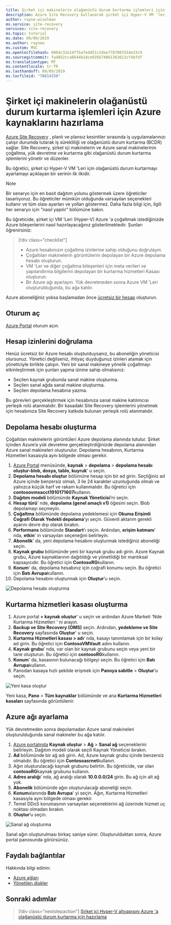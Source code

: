 ```yaml
---
title: Şirket içi makinelerin olağanüstü durum kurtarma işlemleri için Azure kaynaklarını hazırlama
description: Azure Site Recovery kullanarak şirket içi Hyper-V VM 'lerinin olağanüstü durum kurtarması için Azure 'u nasıl hazırlayacağınızı öğrenin
author: rayne-wiselman
ms.service: site-recovery
services: site-recovery
ms.topic: tutorial
ms.date: 09/09/2019
ms.author: raynew
ms.custom: MVC
ms.openlocfilehash: 6064c32e14ffba7edd51c2dae7787067d14e33c9
ms.sourcegitcommit: fa4852cca8644b14ce935674861363613cf4bfdf
ms.translationtype: MT
ms.contentlocale: tr-TR
ms.lasthandoff: 09/09/2019
ms.locfileid: "70814338"
---
```

# <a name="prepare-azure-resources-for-disaster-recovery-of-on-premises-machines"></a>Şirket içi makinelerin olağanüstü durum kurtarma işlemleri için Azure kaynaklarını hazırlama

 [Azure Site Recovery](site-recovery-overview.md) , planlı ve plansız kesintiler sırasında iş uygulamalarınızı çalışır durumda tutarak iş sürekliliği ve olağanüstü durum kurtarma (BCDR) sağlar. Site Recovery, şirket içi makinelerin ve Azure sanal makinelerinin çoğaltma, yük devretme ve kurtarma gibi olağanüstü durum kurtarma işlemlerini yönetir ve düzenler.

Bu öğretici, şirket içi Hyper-V VM 'Leri için olağanüstü durum kurtarmayı ayarlamayı açıklayan bir serinin ilk ilkidir.

> [!NOTE]
> Bir senaryo için en basit dağıtım yolunu göstermek üzere öğreticiler tasarlıyoruz. Bu öğreticiler mümkün olduğunda varsayılan seçenekleri kullanır ve tüm olası ayarları ve yolları göstermez. Daha fazla bilgi için, ilgili her senaryo için "nasıl yapılır" bölümüne bakın.

Bu öğreticide, şirket içi VM 'Leri (Hyper-V) Azure 'a çoğaltmak istediğinizde Azure bileşenlerini nasıl hazırlayacağınız gösterilmektedir. Şunları öğrenirsiniz:

> [!div class="checklist"]
> * Azure hesabınızın çoğaltma izinlerine sahip olduğunu doğrulayın.
> * Çoğaltılan makinelerin görüntülerini depolayan bir Azure depolama hesabı oluşturun.
> * VM 'Ler ve diğer çoğaltma bileşenleri için meta verileri ve yapılandırma bilgilerini depolayan bir kurtarma hizmetleri Kasası oluşturun.
> * Bir Azure ağı ayarlayın. Yük devretmeden sonra Azure VM 'Leri oluşturulduğunda, bu ağa katılır.

Azure aboneliğiniz yoksa başlamadan önce [ücretsiz bir hesap](https://azure.microsoft.com/pricing/free-trial/) oluşturun.

## <a name="sign-in"></a>Oturum aç

[Azure Portal](https://portal.azure.com) oturum açın.

## <a name="verify-account-permissions"></a>Hesap izinlerini doğrulama

Henüz ücretsiz bir Azure hesabı oluşturduysanız, bu aboneliğin yöneticisi olursunuz. Yönetici değilseniz, ihtiyaç duyduğunuz izinleri atamak için yöneticiyle birlikte çalışın. Yeni bir sanal makineye yönelik çoğaltmayı etkinleştirmek için şunları yapma iznine sahip olmalısınız:

- Seçilen kaynak grubunda sanal makine oluşturma.
- Seçilen sanal ağda sanal makine oluşturma.
- Seçilen depolama hesabına yazma.

Bu görevleri gerçekleştirmek için hesabınıza sanal makine katılımcısı yerleşik rolü atanmalıdır. Bir kasadaki Site Recovery işlemlerini yönetmek için hesabınıza Site Recovery katkıda bulunan yerleşik rolü atanmalıdır.

## <a name="create-a-storage-account"></a>Depolama hesabı oluşturma

Çoğaltılan makinelerin görüntüleri Azure depolama alanında tutulur. Şirket içinden Azure’a yük devretme gerçekleştirdiğinizde depolama alanından Azure sanal makineleri oluşturulur. Depolama hesabının, Kurtarma Hizmetleri kasasıyla aynı bölgede olması gerekir.

1. [Azure Portal](https://portal.azure.com) menüsünde, **kaynak** > **depolama** > **depolama hesabı oluştur-blob, dosya, tablo, kuyruk**' u seçin.
2. **Depolama hesabı oluştur** bölümüne hesap için bir ad girin.  Seçtiğiniz ad Azure içinde benzersiz olmalı, 3 ile 24 karakter uzunluğunda olmalı ve yalnızca küçük harf ve rakam kullanmalıdır. Bu öğretici için **contosovmsacct1910171607**kullanın.
3. **Dağıtım modeli** bölümünde **Kaynak Yöneticisi**’ni seçin.
4. **Hesap türü**' nde, **depolama (genel amaçlı v1)** öğesini seçin. Blob depolamayı seçmeyin.
5. **Çoğaltma** bölümünde depolama yedeklemesi için **Okuma Erişimli Coğrafi Olarak Yedekli depolama**’yı seçin. Güvenli aktarım gerekli ayarını devre dışı olarak bırakın.
6. **Performans** bölümünde **Standart**’ı seçin. Ardından, **erişim katmanı**' nda, **etkin**' in varsayılan seçeneğini belirleyin.
7. **Abonelik**' da, yeni depolama hesabını oluşturmak istediğiniz aboneliği seçin.
8. **Kaynak grubu** bölümünde yeni bir kaynak grubu adı girin. Azure Kaynak grubu, Azure kaynaklarının dağıtıldığı ve yönetildiği bir mantıksal kapsayıcıdır. Bu öğretici için **ContosoRG**kullanın.
9. **Konum**' da, depolama hesabınız için coğrafi konumu seçin. Bu öğretici için **Batı Avrupa**kullanın.
10. Depolama hesabını oluşturmak için **Oluştur**’u seçin.

   ![Depolama hesabı oluşturma](media/tutorial-prepare-azure/create-storageacct.png)

## <a name="create-a-recovery-services-vault"></a>Kurtarma hizmetleri kasası oluşturma

1. Azure portal **+ kaynak oluştur**' u seçin ve ardından Azure Marketi 'Nde Kurtarma Hizmetleri ' ni arayın.
2. **Backup ve Site Recovery (OMS)** seçin. Ardından, **yedekleme ve Site Recovery** sayfasında **Oluştur**' u seçin.
1. **Kurtarma Hizmetleri kasası > adı**' nda, kasayı tanımlamak için bir kolay ad girin. Bu öğretici için **ContosoVMVault** adını kullanın.
2. **Kaynak grubu**' nda, var olan bir kaynak grubunu seçin veya yeni bir tane oluşturun. Bu öğretici için **contosoRG**kullanın.
3. **Konum**' da, kasasının bulunacağı bölgeyi seçin. Bu öğretici için **Batı Avrupa**kullanın.
4. Panodan kasaya hızlı şekilde erişmek için **Panoya sabitle** > **Oluştur**’u seçin.

![Yeni kasa oluştur](./media/tutorial-prepare-azure/new-vault-settings.png)

Yeni kasa, **Pano** > **Tüm kaynaklar** bölümünde ve ana **Kurtarma Hizmetleri kasaları** sayfasında görüntülenir.

## <a name="set-up-an-azure-network"></a>Azure ağı ayarlama

Yük devretmeden sonra depolamadan Azure sanal makineleri oluşturulduğunda sanal makineler bu ağa katılır.

1. [Azure portalında](https://portal.azure.com) **Kaynak oluştur** > **Ağ** > **Sanal ağ** seçeneklerini belirleyin. Dağıtım modeli olarak seçili Kaynak Yöneticisi bırakın.
2. **Ad** bölümünde bir ağ adı girin. Ad, Azure kaynak grubu içinde benzersiz olmalıdır. Bu öğretici için **Contosoasrnet**kullanın.
3. Ağın oluşturulacağı kaynak grubunu belirtin. Bu öğreticide, var olan **contosoRG**kaynak grubunu kullanın.
4. **Adres aralığı**' nda, ağ aralığı olarak **10.0.0.0/24** girin. Bu ağ için alt ağ yok.
5. **Abonelik** bölümünde ağın oluşturulacağı aboneliği seçin.
6. **Konum**alanında **Batı Avrupa**' yi seçin. Ağın, Kurtarma Hizmetleri kasasıyla aynı bölgede olması gerekir.
7. Temel DDoS korumasının varsayılan seçeneklerini ağ üzerinde hizmet uç noktası olmadan bırakın.
8. **Oluştur**’u seçin.

![Sanal ağ oluşturma](media/tutorial-prepare-azure/create-network.png)

Sanal ağın oluşturulması birkaç saniye sürer. Oluşturulduktan sonra, Azure portal panosunda görürsünüz.

## <a name="useful-links"></a>Faydalı bağlantılar

Hakkında bilgi edinin:
- [Azure ağları](https://docs.microsoft.com/azure/virtual-network/virtual-networks-overview)
- [Yönetilen diskler](https://docs.microsoft.com/azure/virtual-machines/windows/managed-disks-overview)



## <a name="next-steps"></a>Sonraki adımlar

> [!div class="nextstepaction"]
> [Şirket içi Hyper-V altyapısını Azure 'a olağanüstü durum kurtarma için hazırlama](hyper-v-prepare-on-premises-tutorial.md)

